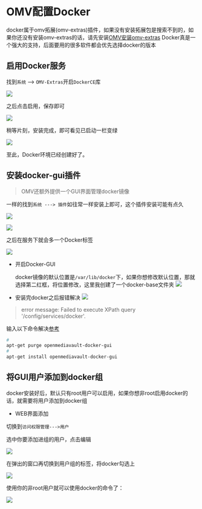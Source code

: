 # OMV配置Docker


docker属于omv拓展(omv-extras)插件，如果没有安装拓展包是搜索不到的，如果你还没有安装omv-extras的话，请先安装[OMV安装omv-extras](https://www.jianshu.com/p/4a0aa7e48515)
Docker真是一个强大的支持，后面要用的很多软件都会优先选择docker的版本

## 启用Docker服务

找到`系统` —> `OMV-Extras`开启`DockerCE`库

![](https://raw.githubusercontent.com/qinkangdeid/pics/imgs/20200319231616.png)

之后点击启用，保存即可

![](https://raw.githubusercontent.com/qinkangdeid/pics/imgs/20200319231630.png)

稍等片刻，安装完成，即可看见已启动一栏变绿

![](https://raw.githubusercontent.com/qinkangdeid/pics/imgs/20200319231645.png)

至此，Docker环境已经创建好了。

## 安装docker-gui插件

> OMV还额外提供一个GUI界面管理docker镜像

一样的找到`系统 ---> 插件`如往常一样安装上即可，这个插件安装可能有点久

![](https://raw.githubusercontent.com/qinkangdeid/pics/imgs/20200319231701.png)

![](https://raw.githubusercontent.com/qinkangdeid/pics/imgs/20200319231715.png)

之后在服务下就会多一个Docker标签

![](https://raw.githubusercontent.com/qinkangdeid/pics/imgs/20200319231732.png)

- 开启Docker-GUI

  docker镜像的默认位置是`/var/lib/docker`下，如果你想修改默认位置，那就选择第二红框，将位置修改，这里我创建了一个docker-base文件夹
![](https://raw.githubusercontent.com/qinkangdeid/pics/imgs/20200319231745.png)

- 安装完docker之后报错解决
![](https://raw.githubusercontent.com/qinkangdeid/pics/imgs/20200319231759.png)

> error message: Failed to execute XPath query '/config/services/docker'.

输入以下命令解决[参考](https://forum.openmediavault.org/index.php/Thread/21119-error-message-Failed-to-execute-XPath-query-config-services-docker/)

```bash
# 
apt-get purge openmediavault-docker-gui
# 
apt-get install openmediavault-docker-gui
```
## 将GUI用户添加到docker组
   docker安装好后，默认只有root用户可以启用，如果你想非root启用docker的话，就需要将用户添加到docker组
  - WEB界面添加

切换到`访问权限管理--->用户`

选中你要添加进组的用户，点击编辑

![](https://raw.githubusercontent.com/qinkangdeid/pics/imgs/20200319231819.png)



在弹出的窗口再切换到用户组的标签，将docker勾选上

![](https://raw.githubusercontent.com/qinkangdeid/pics/imgs/20200319231833.png)

使用你的非root用户就可以使用docker的命令了：

![](https://raw.githubusercontent.com/qinkangdeid/pics/imgs/20200319231848.png)
